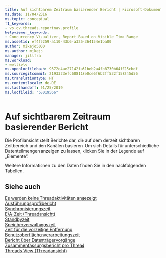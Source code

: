 ```yaml
---
title: Auf sichtbarem Zeitraum basierender Bericht | Microsoft-Dokumentation
ms.date: 11/04/2016
ms.topic: conceptual
f1_keywords:
- vs.cv.threads.reportnav.profile
helpviewer_keywords:
- Concurrency Visualizer, Report Based on Visible Time Range
ms.assetid: ef4f6259-a110-43b6-a325-364154e1ba00
author: mikejo5000
ms.author: mikejo
manager: jillfra
ms.workload:
- multiple
ms.openlocfilehash: 9372e4ae27142fa31beb2a4fb8730b64f025cbdf
ms.sourcegitcommit: 2193323efc608118e0ce6f6b2ff532f158245d56
ms.translationtype: HT
ms.contentlocale: de-DE
ms.lasthandoff: 01/25/2019
ms.locfileid: "55019566"
---
```

# <a name="report-based-on-visible-time-range"></a>Auf sichtbarem Zeitraum basierender Bericht
Die Profilansicht stellt Berichte dar, die auf dem derzeit sichtbaren Zeitbereich und den Kanälen basieren. Um sich Details für unterschiedliche Datenteilmengen anzeigen zu lassen, klicken Sie in der Legende auf „Elemente“.  
  
 Weitere Informationen zu den Daten finden Sie in den nachfolgenden Tabellen.  
  
## <a name="see-also"></a>Siehe auch  
 [Es werden keine Threadaktivitäten angezeigt](../profiling/no-thread-activity-to-show-threads-view.md)   
 [Ausführungsprofilbericht](../profiling/execution-profile-report.md)   
 [Synchronisierungszeit](../profiling/synchronization-time.md)   
 [E/A-Zeit (Threadansicht)](../profiling/i-o-time-threads-view.md)   
 [Standbyzeit](../profiling/sleep-time.md)   
 [Speicherverwaltungszeit](../profiling/memory-management-time.md)   
 [Zeit für die vorzeitige Entfernung](../profiling/preemption-time.md)   
 [Benutzoberflächenverarbeitungszeit](../profiling/ui-processing-time.md)   
 [Bericht über Datenträgervorgänge](../profiling/disk-operations-report-threads-view.md)   
 [Zusammenfassungsbericht pro Thread](../profiling/per-thread-summary-report.md)   
 [Threads View (Threadansicht)](../profiling/threads-view-parallel-performance.md)